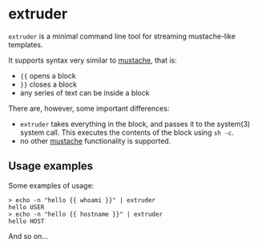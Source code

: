 extruder
========

`extruder` is a minimal command line tool for streaming mustache-like templates.

It supports syntax very similar to [mustache](), that is:

 * `{{` opens a block
 * `}}` closes a block
 * any series of text can be inside a block

There are, however, some important differences:

 * `extruder` takes everything in the block, and passes it to the system(3) system call. This executes the contents of the block using `sh -c`.
 * no other [mustache]() functionality is supported.

## Usage examples

Some examples of usage:

```
> echo -n "hello {{ whoami }}" | extruder
hello USER
> echo -n "hello {{ hostname }}" | extruder
hello HOST
```

And so on...
